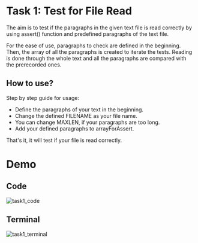 
# Task 1: Test for File Read

The aim is to test if the paragraphs in the given text file is read correctly by using assert() function and predefined paragraphs of the text file.



For the ease of use, paragraphs to check are defined in the beginning. Then, the array of all the paragraphs is created to iterate the tests. Reading is done through the whole text and all the paragraphs are compared with the prerecorded ones.




## How to use?

Step by step guide for usage:

- Define the paragraphs of your text in the beginning.
- Change the defined FILENAME as your file name.
- You can change MAXLEN, if your paragraphs are too long.
- Add your defined paragraphs to arrayForAssert.

That's it, it will test if your file is read correctly.


# Demo

## Code

![task1_code](https://user-images.githubusercontent.com/60276129/152134780-331b5a7f-d5b5-4c46-9b30-451049971c31.gif)


## Terminal

![task1_terminal](https://user-images.githubusercontent.com/60276129/152134830-38228804-2d40-4192-a32e-cc2f9bb96218.gif)

